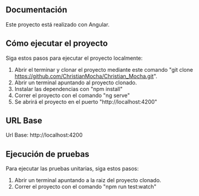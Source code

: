## Documentación

Este proyecto está realizado con Angular.

## Cómo ejecutar el proyecto

Siga estos pasos para ejecutar el proyecto localmente:

1. Abrir el terminar y clonar el proyecto mediante este comando "git clone https://github.com/ChristianMocha/Christian_Mocha.git".
2. Abrir un terminal apuntando al proyecto clonado.
3. Instalar las dependencias con "npm install"
4. Correr el proyecto con el comando "ng serve"
6. Se abrirá el proyecto en el puerto "http://localhost:4200"

## URL Base
Url Base: http://localhost:4200

## Ejecución de pruebas

Para ejecutar las pruebas unitarias, siga estos pasos:

1. Abrir un terminal apuntando a la raiz del proyecto clonado.
2. Correr el proyecto con el comando "npm run test:watch"
